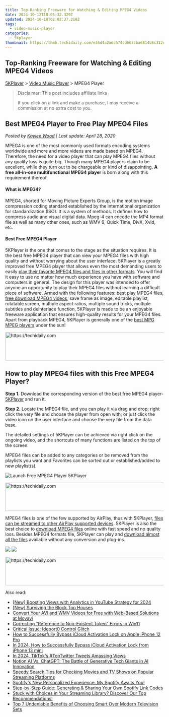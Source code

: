 ```yaml
---
title: Top-Ranking Freeware for Watching & Editing MPEG4 Videos
date: 2024-10-12T18:05:32.329Z
updated: 2024-10-18T02:02:37.218Z
tags:
  - video-music-player
categories:
  - 5kplayer
thumbnail: https://thmb.techidaily.com/e36d4a2a6c674cd6677ba6814b8c312dcb4a11aef63558c23c156a0dfc593865.jpg
---
```


## Top-Ranking Freeware for Watching & Editing MPEG4 Videos

[5KPlayer](https://tools.techidaily.com/5kplayer/products/) \> [Video Music Player](https://tools.techidaily.com/5kplayer/video-music-player/) \> MPEG4 Player

>  Disclaimer: This post includes affiliate links
>
>  If you click on a link and make a purchase, I may receive a commission at no extra cost to you.
>

## Best MPEG4 Player to Free Play MPEG4 Files

 _Posted by [Kaylee Wood](https://www.quora.com/profile/Amanda-Hu-21) | Last update: April 28, 2020_

MPEG4 is one of the most commonly used formats encoding systems worldwide and more and more videos are made based on MPEG4\. Therefore, the need for a video player that can play MPEG4 files without any quality loss is quite big. Though many MPEG4 players claim to be excellent, while they turn out to be chargeable or kind of disappointing. **A free all-in-one multifunctional MPEG4 player** is born along with this requirement thereof.

#### **What is MPEG4?**

MPEG4, shorted for Moving Picture Experts Group, is the motion image compression coding standard established by the international organization for standardization (ISO). It is a system of methods. It defines how to compress audio and visual digital data. Mpeg-4 can encode the MP4 format file as well as many other ones, such as WMV 9, Quick Time, DivX, Xvid, etc. 

#### **Best Free MPEG4 Player**

5KPlayer is the one that comes to the stage as the situation requires. It is the best free MPEG4 player that can view your MPEG4 files with high quality and without worrying about the user interface. 5KPlayer is a greatly improved free MPEG4 player that allows even the most demanding users to easily [play their favorite MPEG4 files and files in other formats](https://tools.techidaily.com/5kplayer/video-music-player/). You will find it easy to use no matter how much experience you have with software and computers in general. The design for this player was intended to offer anyone an opportunity to play their MPEG4 files without learning a difficult piece of software. Armed with the following features: best play MPEG4 files, [free download MPEG4 videos](https://tools.techidaily.com/5kplayer/youtube-download/), save frame as image, editable playlist, rotatable screen, multiple aspect ratios, multiple sound tricks, multiple subtitles and deinterlace function, 5KPlayer is made to be an enjoyable freeware application that ensures high-quality results for your MPEG4 files. Apart from playback MPEG4, 5KPlayer is generally one of the [best MPG MPEG players](https://tools.techidaily.com/5kplayer/video-music-player/) under the sun!

<!-- affiliate ads begin -->
<a href="https://imp.i357552.net/c/5597632/1001453/11832" target="_top" id="1001453">
  <img src="//a.impactradius-go.com/display-ad/11832-1001453" border="0" alt="https://techidaily.com" width="728" height="90"/>
</a>
<img height="0" width="0" src="https://imp.i357552.net/i/5597632/1001453/11832" style="position:absolute;visibility:hidden;" border="0" />
<!-- affiliate ads end -->

## How to play MPEG4 files with this Free MPEG4 Player?

**Step 1\.** Download the corresponding version of the best free MPEG4 player-[5KPlayer](https://tools.techidaily.com/5kplayer/products/) and run it.

**Step 2.** Locate the MPEG4 file, and you can play it via drag and drop; right click the very file and choose the player from open with; or just click the video icon on the user interface and choose the very file from the data base.

The detailed settings of 5KPlayer can be achieved via right click on the ongoing video, and the shortcuts of many functions are listed on the top of the screen.

MPEG4 files can be added to any categories or be removed from the playlists you want and Favorites can be sorted out or established/added to new playlist(s).

![Launch Free MPEG4 Player 5KPlayer](https://www.5kplayer.com/video-music-player/img/youtube-0119-01.png) 

<!-- affiliate ads begin -->
<a href="https://appsumo.8odi.net/c/5597632/2151882/7443" target="_top" id="2151882">
  <img src="//a.impactradius-go.com/display-ad/7443-2151882" border="0" alt="https://techidaily.com" width="600" height="90"/>
</a>
<img height="0" width="0" src="https://appsumo.8odi.net/i/5597632/2151882/7443" style="position:absolute;visibility:hidden;" border="0" />
<!-- affiliate ads end -->

MPEG4 files is one of the few supported by AirPlay, thus with 5KPlayer, [files can be streamed to other AirPlay supported devices](https://tools.techidaily.com/5kplayer/airplay/). 5KPlayer is also the best choice to [download MPEG4 files](https://tools.techidaily.com/5kplayer/youtube-download/) online with fast speed and no quality loss. Besides MPEG4 formats file, 5KPlayer can play and [download almost all the files](https://tools.techidaily.com/5kplayer/youtube-download/) available without any conversion and plug-ins.

[![](https://www.5kplayer.com/video-music-player/../button/freedownbackwin.png)](https://tools.techidaily.com/5kplayer/products/) [![](https://www.5kplayer.com/video-music-player/../button/freedownbackmac.png)](https://tools.techidaily.com/5kplayer/products/)

<!-- affiliate ads begin -->
<a href="https://aligracehair.sjv.io/c/5597632/1997695/19272" target="_top" id="1997695">
  <img src="//a.impactradius-go.com/display-ad/19272-1997695" border="0" alt="https://techidaily.com" width="728" height="90"/>
</a>
<img height="0" width="0" src="https://aligracehair.sjv.io/i/5597632/1997695/19272" style="position:absolute;visibility:hidden;" border="0" />
<!-- affiliate ads end -->

<ins class="adsbygoogle"
     style="display:block"
     data-ad-format="autorelaxed"
     data-ad-client="ca-pub-7571918770474297"
     data-ad-slot="1223367746"></ins>

<ins class="adsbygoogle"
     style="display:block"
     data-ad-client="ca-pub-7571918770474297"
     data-ad-slot="8358498916"
     data-ad-format="auto"
     data-full-width-responsive="true"></ins>

<span class="atpl-alsoreadstyle">Also read:</span>
<div><ul>
<li><a href="https://facebook-record-videos.techidaily.com/new-boosting-views-with-analytics-in-youtube-strategy-for-2024/"><u>[New] Boosting Views with Analytics in YouTube Strategy for 2024</u></a></li>
<li><a href="https://screen-recording.techidaily.com/new-surviving-the-block-top-houses/"><u>[New] Surviving the Block Top Houses</u></a></li>
<li><a href="https://solve-lab.techidaily.com/convert-your-avi-and-wmv-videos-for-free-with-web-based-solutions-at-movavi/"><u>Convert Your AVI and WMV Videos for Free with Web-Based Solutions at Movavi</u></a></li>
<li><a href="https://win11-tips.techidaily.com/correcting-reference-to-non-existent-token-errors-in-win11/"><u>Correcting “Reference to Non-Existent Token” Errors in Win11</u></a></li>
<li><a href="https://driver-error.techidaily.com/critical-issue-ideport0-control-glitch/"><u>Critical Issue: Ideport0 Control Glitch</u></a></li>
<li><a href="https://activate-lock.techidaily.com/how-to-successfully-bypass-icloud-activation-lock-on-apple-iphone-12-pro-by-drfone-ios/"><u>How to Successfully Bypass iCloud Activation Lock on Apple iPhone 12 Pro</u></a></li>
<li><a href="https://activate-lock.techidaily.com/in-2024-how-to-successfully-bypass-icloud-activation-lock-from-iphone-13-mini-by-drfone-ios/"><u>In 2024, How to Successfully Bypass iCloud Activation Lock from iPhone 13 mini</u></a></li>
<li><a href="https://twitter-videos.techidaily.com/in-2024-tiktoks-toptwitter-tweets-amassing-views/"><u>In 2024, TikTok's #TopTwitter Tweets Amassing Views</u></a></li>
<li><a href="https://tech-hub.techidaily.com/notion-ai-vs-chatgpt-the-battle-of-generative-tech-giants-in-ai-innovation/"><u>Notion AI Vs. ChatGPT: The Battle of Generative Tech Giants in AI Innovation</u></a></li>
<li><a href="https://media-tips.techidaily.com/speedy-search-tips-for-checking-movies-and-tv-shows-on-popular-streaming-platforms/"><u>Speedy Search Tips for Checking Movies and TV Shows on Popular Streaming Platforms</u></a></li>
<li><a href="https://media-tips.techidaily.com/spotifys-new-personalized-experience-my-spotify-awaits-you/"><u>Spotify's New Personalized Experience: My Spotify Awaits You!</u></a></li>
<li><a href="https://media-tips.techidaily.com/step-by-step-guide-generating-and-sharing-your-own-spotify-link-codes/"><u>Step-by-Step Guide: Generating & Sharing Your Own Spotify Link Codes</u></a></li>
<li><a href="https://media-tips.techidaily.com/stuck-with-choices-in-your-streaming-library-discover-our-top-recommendations/"><u>Stuck with Choices in Your Streaming Library? Discover Our Top Recommendations!</u></a></li>
<li><a href="https://media-tips.techidaily.com/top-7-undeniable-benefits-of-choosing-smart-over-modern-television-sets/"><u>Top 7 Undeniable Benefits of Choosing Smart Over Modern Television Sets</u></a></li>
</ul></div>

